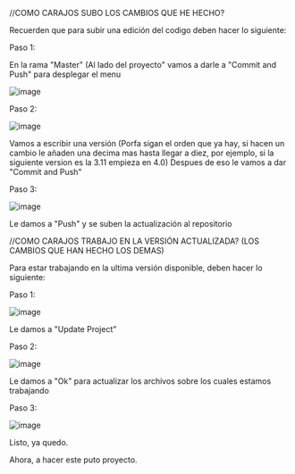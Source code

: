 //COMO CARAJOS SUBO LOS CAMBIOS QUE HE HECHO?

Recuerden que para subir una edición del codigo deben hacer lo siguiente: 

Paso 1:

En la rama "Master" (Al lado del proyecto" vamos a darle a "Commit and Push" para desplegar el menu

![image](https://github.com/dsavilam/proyectoDos/assets/151478778/746e6ca4-6098-4956-b736-5550727bd545)

Paso 2:

![image](https://github.com/dsavilam/proyectoDos/assets/151478778/e8a5b7dc-e094-420d-af77-161ea8d30866)

Vamos a escribir una versión (Porfa sigan el orden que ya hay, si hacen un cambio le añaden una decima mas hasta llegar a diez, por ejemplo, si la siguiente version es la 3.11 empieza en 4.0)
Despues de eso le vamos a dar "Commit and Push"

Paso 3:

![image](https://github.com/dsavilam/proyectoDos/assets/151478778/b5e1131c-9993-4b23-b766-9c7d4e8191be)

Le damos a "Push" y se suben la actualización al repositorio

//COMO CARAJOS TRABAJO EN LA VERSIÓN ACTUALIZADA? (LOS CAMBIOS QUE HAN HECHO LOS DEMAS)

Para estar trabajando en la ultima versión disponible, deben hacer lo siguiente:

Paso 1:

![image](https://github.com/dsavilam/proyectoDos/assets/151478778/0600d818-8eff-40bd-8a91-714dc95c95bc)

Le damos a "Update Project" 

Paso 2:

![image](https://github.com/dsavilam/proyectoDos/assets/151478778/1ea0fb9e-bfb7-4000-99a7-503e33ba4581)

Le damos a "Ok" para actualizar los archivos sobre los cuales estamos trabajando 

Paso 3:

![image](https://github.com/dsavilam/proyectoDos/assets/151478778/fa61c73b-b11c-4f22-b1e9-98e34f6da3b3)

Listo, ya quedo.

Ahora, a hacer este puto proyecto.
